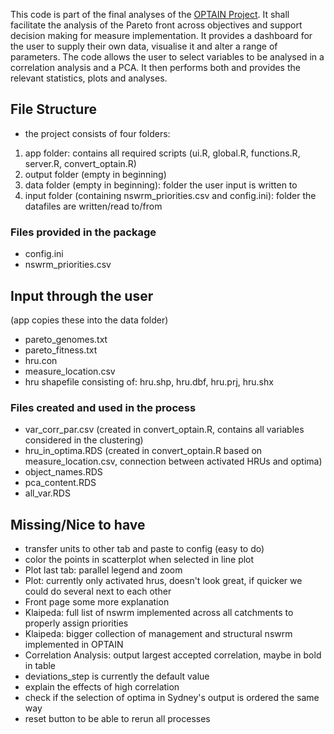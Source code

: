 This code is part of the final analyses of the [OPTAIN Project](https://www.optain.eu/). It shall facilitate the analysis of the Pareto front across objectives and support decision making for measure implementation.
It provides a dashboard for the user to supply their own data, visualise it and alter a range of parameters. The code allows the user to select variables to be analysed in a correlation analysis and a PCA. 
It then performs both and provides the relevant statistics, plots and analyses.
## File Structure
* the project consists of four folders:
1. app folder: contains all required scripts (ui.R, global.R, functions.R, server.R, convert_optain.R)
2. output folder (empty in beginning)
3. data folder (empty in beginning): folder the user input is written to
4. input folder (containing nswrm_priorities.csv and config.ini): folder the datafiles are written/read to/from 

### Files provided in the package
* config.ini 
* nswrm_priorities.csv 

## Input through the user 
(app copies these into the data folder)
* pareto_genomes.txt
* pareto_fitness.txt
* hru.con
* measure_location.csv
* hru shapefile consisting of: hru.shp, hru.dbf, hru.prj, hru.shx

 
### Files created and used in the process
* var_corr_par.csv (created in convert_optain.R, contains all variables considered in the clustering)
* hru_in_optima.RDS (created in convert_optain.R based on measure_location.csv, connection between activated HRUs and optima)
* object_names.RDS
* pca_content.RDS
* all_var.RDS

## Missing/Nice to have
* transfer units to other tab and paste to config (easy to do)
* color the points in scatterplot when selected in line plot
* Plot last tab: parallel legend and zoom
* Plot: currently only activated hrus, doesn't look great, if quicker we could do several next to each other
* Front page some more explanation
* Klaipeda: full list of nswrm implemented across all catchments to properly assign priorities
* Klaipeda: bigger collection of management and structural nswrm implemented in OPTAIN
* Correlation Analysis: output largest accepted correlation, maybe in bold in table
* deviations_step is currently the default value 
* explain the effects of high correlation
* check if the selection of optima in Sydney's output is ordered the same way
* reset button to be able to rerun all processes